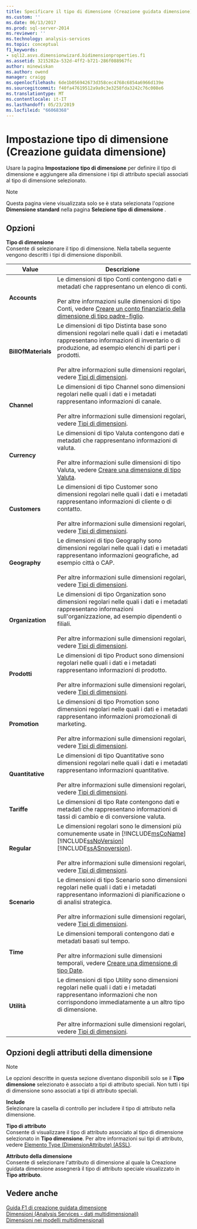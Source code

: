 ```yaml
---
title: Specificare il tipo di dimensione (Creazione guidata dimensione) | Microsoft Docs
ms.custom: ''
ms.date: 06/13/2017
ms.prod: sql-server-2014
ms.reviewer: ''
ms.technology: analysis-services
ms.topic: conceptual
f1_keywords:
- sql12.asvs.dimensionwizard.bidimensionproperties.f1
ms.assetid: 3215282a-532d-4ff2-b721-286f088967fc
author: minewiskan
ms.author: owend
manager: craigg
ms.openlocfilehash: 6de1b056942673d358cec4768c6854a6966d139e
ms.sourcegitcommit: f40fa47619512a9a9c3e3258fda3242c76c008e6
ms.translationtype: MT
ms.contentlocale: it-IT
ms.lasthandoff: 05/23/2019
ms.locfileid: "66068368"
---
```

# <a name="specify-dimension-type-dimension-wizard"></a>Impostazione tipo di dimensione (Creazione guidata dimensione)
  Usare la pagina **Impostazione tipo di dimensione** per definire il tipo di dimensione e aggiungere alla dimensione i tipi di attributo speciali associati al tipo di dimensione selezionato.  
  
> [!NOTE]  
>  Questa pagina viene visualizzata solo se è stata selezionata l'opzione **Dimensione standard** nella pagina **Selezione tipo di dimensione** .  
  
## <a name="options"></a>Opzioni  
 **Tipo di dimensione**  
 Consente di selezionare il tipo di dimensione. Nella tabella seguente vengono descritti i tipi di dimensione disponibili.  
  
|Value|Descrizione|  
|-----------|-----------------|  
|**Accounts**|Le dimensioni di tipo Conti contengono dati e metadati che rappresentano un elenco di conti.<br /><br /> Per altre informazioni sulle dimensioni di tipo Conti, vedere [Creare un conto finanziario della dimensione di tipo padre-figlio](multidimensional-models/database-dimensions-finance-account-of-parent-child-type.md).|  
|**BillOfMaterials**|Le dimensioni di tipo Distinta base sono dimensioni regolari nelle quali i dati e i metadati rappresentano informazioni di inventario o di produzione, ad esempio elenchi di parti per i prodotti.<br /><br /> Per altre informazioni sulle dimensioni regolari, vedere [Tipi di dimensioni](multidimensional-models-olap-logical-dimension-objects/database-dimension-properties-types.md).|  
|**Channel**|Le dimensioni di tipo Channel sono dimensioni regolari nelle quali i dati e i metadati rappresentano informazioni di canale.<br /><br /> Per altre informazioni sulle dimensioni regolari, vedere [Tipi di dimensioni](multidimensional-models-olap-logical-dimension-objects/database-dimension-properties-types.md).|  
|**Currency**|Le dimensioni di tipo Valuta contengono dati e metadati che rappresentano informazioni di valuta.<br /><br /> Per altre informazioni sulle dimensioni di tipo Valuta, vedere [Creare una dimensione di tipo Valuta](multidimensional-models/database-dimensions-create-a-currency-type-dimension.md).|  
|**Customers**|Le dimensioni di tipo Customer sono dimensioni regolari nelle quali i dati e i metadati rappresentano informazioni di cliente o di contatto.<br /><br /> Per altre informazioni sulle dimensioni regolari, vedere [Tipi di dimensioni](multidimensional-models-olap-logical-dimension-objects/database-dimension-properties-types.md).|  
|**Geography**|Le dimensioni di tipo Geography sono dimensioni regolari nelle quali i dati e i metadati rappresentano informazioni geografiche, ad esempio città o CAP.<br /><br /> Per altre informazioni sulle dimensioni regolari, vedere [Tipi di dimensioni](multidimensional-models-olap-logical-dimension-objects/database-dimension-properties-types.md).|  
|**Organization**|Le dimensioni di tipo Organization sono dimensioni regolari nelle quali i dati e i metadati rappresentano informazioni sull'organizzazione, ad esempio dipendenti o filiali.<br /><br /> Per altre informazioni sulle dimensioni regolari, vedere [Tipi di dimensioni](multidimensional-models-olap-logical-dimension-objects/database-dimension-properties-types.md).|  
|**Prodotti**|Le dimensioni di tipo Product sono dimensioni regolari nelle quali i dati e i metadati rappresentano informazioni di prodotto.<br /><br /> Per altre informazioni sulle dimensioni regolari, vedere [Tipi di dimensioni](multidimensional-models-olap-logical-dimension-objects/database-dimension-properties-types.md).|  
|**Promotion**|Le dimensioni di tipo Promotion sono dimensioni regolari nelle quali i dati e i metadati rappresentano informazioni promozionali di marketing.<br /><br /> Per altre informazioni sulle dimensioni regolari, vedere [Tipi di dimensioni](multidimensional-models-olap-logical-dimension-objects/database-dimension-properties-types.md).|  
|**Quantitative**|Le dimensioni di tipo Quantitative sono dimensioni regolari nelle quali i dati e i metadati rappresentano informazioni quantitative.<br /><br /> Per altre informazioni sulle dimensioni regolari, vedere [Tipi di dimensioni](multidimensional-models-olap-logical-dimension-objects/database-dimension-properties-types.md).|  
|**Tariffe**|Le dimensioni di tipo Rate contengono dati e metadati che rappresentano informazioni di tassi di cambio e di conversione valuta.|  
|**Regular**|Le dimensioni regolari sono le dimensioni più comunemente usate in [!INCLUDE[msCoName](../includes/msconame-md.md)] [!INCLUDE[ssNoVersion](../includes/ssnoversion-md.md)] [!INCLUDE[ssASnoversion](../includes/ssasnoversion-md.md)].<br /><br /> Per altre informazioni sulle dimensioni regolari, vedere [Tipi di dimensioni](multidimensional-models-olap-logical-dimension-objects/database-dimension-properties-types.md).|  
|**Scenario**|Le dimensioni di tipo Scenario sono dimensioni regolari nelle quali i dati e i metadati rappresentano informazioni di pianificazione o di analisi strategica.<br /><br /> Per altre informazioni sulle dimensioni regolari, vedere [Tipi di dimensioni](multidimensional-models-olap-logical-dimension-objects/database-dimension-properties-types.md).|  
|**Time**|Le dimensioni temporali contengono dati e metadati basati sul tempo.<br /><br /> Per altre informazioni sulle dimensioni temporali, vedere [Creare una dimensione di tipo Date](multidimensional-models/database-dimensions-create-a-date-type-dimension.md).|  
|**Utilità**|Le dimensioni di tipo Utility sono dimensioni regolari nelle quali i dati e i metadati rappresentano informazioni che non corrispondono immediatamente a un altro tipo di dimensione.<br /><br /> Per altre informazioni sulle dimensioni regolari, vedere [Tipi di dimensioni](multidimensional-models-olap-logical-dimension-objects/database-dimension-properties-types.md).|  
  
## <a name="dimension-attributes-options"></a>Opzioni degli attributi della dimensione  
  
> [!NOTE]  
>  Le opzioni descritte in questa sezione diventano disponibili solo se il **Tipo dimensione** selezionato è associato a tipi di attributo speciali. Non tutti i tipi di dimensione sono associati a tipi di attributo speciali.  
  
 **Include**  
 Selezionare la casella di controllo per includere il tipo di attributo nella dimensione.  
  
 **Tipo di attributo**  
 Consente di visualizzare il tipo di attributo associato al tipo di dimensione selezionato in **Tipo dimensione**. Per altre informazioni sui tipi di attributo, vedere [Elemento Type &#40;DimensionAttribute&#41; &#40;ASSL&#41;](https://docs.microsoft.com/bi-reference/assl/properties/type-element-dimensionattribute-assl).  
  
 **Attributo della dimensione**  
 Consente di selezionare l'attributo di dimensione al quale la Creazione guidata dimensione assegnerà il tipo di attributo speciale visualizzato in **Tipo attributo**.  
  
## <a name="see-also"></a>Vedere anche  
 [Guida F1 di creazione guidata dimensione](dimension-wizard-f1-help.md)   
 [Dimensioni &#40;Analysis Services - dati multidimensionali&#41;](multidimensional-models-olap-logical-dimension-objects/dimensions-analysis-services-multidimensional-data.md)   
 [Dimensioni nei modelli multidimensionali](multidimensional-models/dimensions-in-multidimensional-models.md)  
  
  
